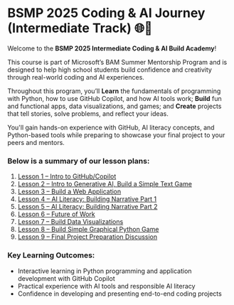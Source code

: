 # BSMP 2025 Coding & AI Journey (Intermediate Track) 🌐🚀   <!-- {docsify-ignore-all} -->

Welcome to the **BSMP 2025 Intermediate Coding & AI Build Academy**!  

This course is part of Microsoft’s BAM Summer Mentorship Program and is designed to help high school students build confidence and creativity through real-world coding and AI experiences.

Throughout this program, you’ll **Learn** the fundamentals of programming with Python, how to use GitHub Copilot, and how AI tools work; **Build** fun and functional apps, data visualizations, and games; and **Create** projects that tell stories, solve problems, and reflect your ideas.

You'll gain hands-on experience with GitHub, AI literacy concepts, and Python-based tools while preparing to showcase your final project to your peers and mentors.

### Below is a summary of our lesson plans:

1. [Lesson 1 – Intro to GitHub/Copilot​](/2025/intermediate/lessons/lesson1.md)
2. [Lesson 2 – Intro to Generative AI, Build a Simple Text Game](/2025/intermediate/lessons/lesson2.md) ​
3. [Lesson 3 – Build a Web Application](/2025/intermediate/lessons/lesson3.md)
4. [Lesson 4 – AI Literacy: Building Narrative Part 1​](/2025/intermediate/lessons/lesson4.md)
5. [Lesson 5 – AI Literacy: Building Narrative Part 2​](/2025/intermediate/lessons/lesson5.md)
6. [Lesson 6 – Future of Work​](/2025/intermediate/lessons/lesson6.md)
7. [Lesson 7 – Build Data Visualizations​](/2025/intermediate/lessons/lesson7.md)
8. [Lesson 8 – Build Simple Graphical Python Game](/2025/intermediate/lessons/lesson8.md)
9. [Lesson 9 – Final Project Preparation Discussion](/2025/intermediate/lessons/lesson9.md)

### Key Learning Outcomes:

- Interactive learning in Python programming and application development with GitHub Copilot  
- Practical experience with AI tools and responsible AI literacy  
- Confidence in developing and presenting end-to-end coding projects  